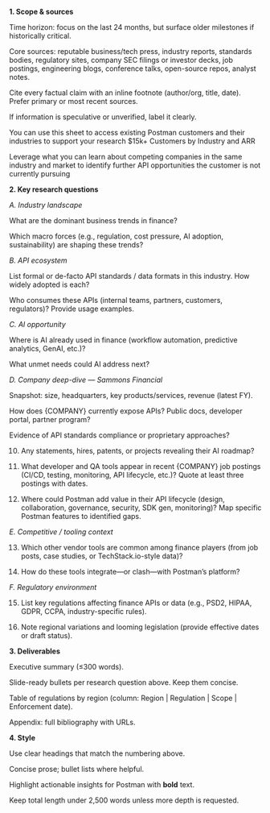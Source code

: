 **1. Scope & sources**  

Time horizon: focus on the last 24 months, but surface older milestones if historically critical.  

Core sources: reputable business/tech press, industry reports, standards bodies, regulatory sites, company SEC filings or investor decks, job postings, engineering blogs, conference talks, open-source repos, analyst notes.  

Cite every factual claim with an inline footnote (author/org, title, date). Prefer primary or most recent sources.  

If information is speculative or unverified, label it clearly.

You can use this sheet to access existing Postman customers and their industries to support your research $15k+ Customers by Industry and ARR 

Leverage what you can learn about competing companies in the same industry and market to identify further API opportunities the customer is not currently pursuing

 

**2. Key research questions**  

_A. Industry landscape_  

What are the dominant business trends in finance?  

Which macro forces (e.g., regulation, cost pressure, AI adoption, sustainability) are shaping these trends?  

 

_B. API ecosystem_  

List formal or de-facto API standards / data formats in this industry. How widely adopted is each?  

Who consumes these APIs (internal teams, partners, customers, regulators)? Provide usage examples.  

 

_C. AI opportunity_  

Where is AI already used in finance (workflow automation, predictive analytics, GenAI, etc.)?  

What unmet needs could AI address next?  

 

_D. Company deep-dive — Sammons Financial_  

Snapshot: size, headquarters, key products/services, revenue (latest FY).  

How does {COMPANY} currently expose APIs? Public docs, developer portal, partner program?  

Evidence of API standards compliance or proprietary approaches?  

 10. Any statements, hires, patents, or projects revealing their AI roadmap?  

 11. What developer and QA tools appear in recent {COMPANY} job postings (CI/CD, testing, monitoring, API lifecycle, etc.)? Quote at least three postings with dates.  

 12. Where could Postman add value in their API lifecycle (design, collaboration, governance, security, SDK gen, monitoring)? Map specific Postman features to identified gaps.  

 

_E. Competitive / tooling context_  

 13. Which other vendor tools are common among finance players (from job posts, case studies, or TechStack.io-style data)?  

 14. How do these tools integrate—or clash—with Postman’s platform?  

 

_F. Regulatory environment_  

 15. List key regulations affecting finance APIs or data (e.g., PSD2, HIPAA, GDPR, CCPA, industry-specific rules).  

 16. Note regional variations and looming legislation (provide effective dates or draft status).  

 

**3. Deliverables**  

Executive summary (≤300 words).  

Slide-ready bullets per research question above.  Keep them concise.

Table of regulations by region (column: Region | Regulation | Scope | Enforcement date).  

Appendix: full bibliography with URLs.

 

**4. Style**  

Use clear headings that match the numbering above.  

Concise prose; bullet lists where helpful.  

Highlight actionable insights for Postman with **bold** text.  

Keep total length under 2,500 words unless more depth is requested.
